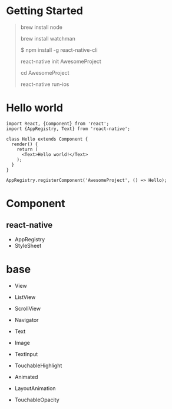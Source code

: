 # Getting Started

> brew install node
>
> brew install watchman
>
> \$ npm install -g react-native-cli
>
> react-native init AwesomeProject
>
> cd AwesomeProject
>
> react-native run-ios

# Hello world

```
import React, {Component} from 'react';
import {AppRegistry, Text} from 'react-native';

class Hello extends Component {
  render() {
    return (
      <Text>Hello world!</Text>
    );
  }
}

AppRegistry.registerComponent('AwesomeProject', () => Hello);
```

# Component

## react-native

-   AppRegistry
-   StyleSheet

# base

-   View
-   ListView
-   ScrollView
-   Navigator
-   Text
-   Image
-   TextInput
-   TouchableHighlight

-   Animated
-   LayoutAnimation
-   TouchableOpacity
